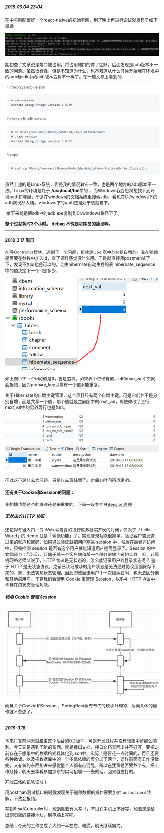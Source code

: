 ##### 2019.03.04    23:04

​	在中午刚配置好一个react-native的初始项目，到了晚上再进行调试就发现了如下错误

<img src="./img/1.png">

​	期初查了文章说是端口被占用，将占用端口的停了就好，后面发现是adb版本不一致的问题。虽然很奇怪，但是不知道为什么，也不知道从什么时候开始我在环境中的adb和sdk中的adb版本变得不一样了。在一篇文章上看到的

<img src="./img/2.png">

​	虽然上述的是Linux系统，但是我的情况和它一致，也是两个地方的adb版本不一致。Linux的环境是处于 **/usr/local/bin**中的 ，而Windows我苦思冥想找不到环境path在哪里，于是在windows的文档系统里搜索adb，看见在C:/windows下的adb我恍然大悟。windows下的path正是处于该路径下。

​	接下来就是把sdk中的adb.exe复制到C:/windows路径下了。

**整个过程耗时3个小时。  debug  不愧是程序员的痛点啊。**



---

#### 2019.3.17  周日

在写Controller模块，遇到了一个问题，那就是User表中的Id是自增的，我在犹豫是否要在参数中加入Id，查了资料感觉没什么用。于是就直接用postman试了一下，发现不加id也是可以的。会由hibernate自动生成的表 hibernate_sequence 中的值决定下一个id是多少，

<img src="./img/3.png">

如上图中下一个id的值是6，就是这样。如果表中已经有值，id和next_val冲突就会报错，因为primary_key只能有一个值不能重复。

关于Hibernate的自增主键管理，这个项目只有两个自增主键。可是它们并不是分别自增，而是共享一个值，那个值就是之前图中的next_val，即使修改了三行next_val中的另外两行也是如此。

<img src="./img/7.png"><img src="./img/6.png">

不过这不是什么大问题，只是有点奇怪罢了。之后有时间再琢磨吧。

#### 还有关于Cookie和Session的问题：

我想搞清楚这个的原理还是很重要的。下面一段参考自[Session原理](https://www.jianshu.com/p/2b7c10291aad)

##### 无状态的 HTTP 协议

还记得每当入门一门 Web 端语言的进行服务器端开发的时候，仅次于「Hello World」的 demo 就是「登录功能」了。实现登录功能很简单，验证客户端发送过来的账户和密码，如果通过验证就把用户塞进 session 中，然后在后续的访问中，只需检测 session 是否有这个用户就能知道用户是否登录了。Session 的中文翻译为：「会话」，只属于某一个客户端和某一个服务器端沟通的工具。但，计算机网络老师又说了，HTTP 协议是无状态的，怎么能记录用户的登录状态呢？
 鉴于 HTTP 是无状态协议，之前已认证成功的用户状态是无法通过协议层面保存下来的，既，无法实现状态管理，因此即使当该用户下一次继续访问，也无法区分他和其他的用户。于是我们会使用 Cookie 来管理 Session，以弥补 HTTP 协议中不存在的状态管理功能。

##### 利用 Cookie 管理 Session

<img src="./img/4.png">

而且关于Cookie和Session ，SpringBoot会有专门的模块处理的，后面具体的操作就不赘述了。



---

##### 2019-3.18

本来打算前两天就结束这个后台的0.2版本，可是开发过程并没有想象中的那么顺利。今天又是遇到了新的东西，就是接口文档，接口文档实际上并不好写，要把之前存在于想象中的数据格式具体化到json中，实际上是要花一点时间的，而且还要各种微调。以及把数据库中的一个多值依赖的表分成了两个，这样前面有工作没做完，又有新的东西加进来感觉整个人都有点混乱，所以在犹豫是否要熬个夜，把工作赶掉，明天去华科参加京东的实习招聘——去的话，回来就要打的。

开始正经的记笔记啦！

用postman测试接口的时候发现关于删除数据的操作需要加`@Transactional`注解，不然会报错。

写到ReadController时，想到需要有人写书，不过在手机上不好写，想着还是给出网页版的链接地址，到电脑上写吧。

总结：今天的工作完成了大约一半左右，难受，明天继续努力。